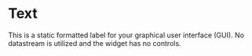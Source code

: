 # Text

This is a static formatted label for your graphical user interface (GUI). No datastream is utilized and the widget has no controls.
